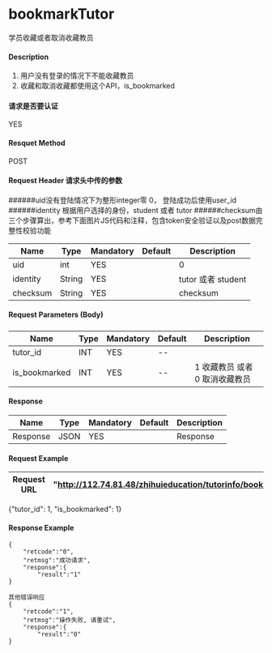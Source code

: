 # bookmarkTutor
学员收藏或者取消收藏教员

#### Description
1. 用户没有登录的情况下不能收藏教员
2. 收藏和取消收藏都使用这个API，is_bookmarked
 
#### 请求是否要认证
YES

#### Resquet Method
POST

#### Request Header 请求头中传的参数
######uid没有登陆情况下为整形integer零 0， 登陆成功后使用user_id
######identity 根据用户选择的身份，student 或者 tutor
######checksum由三个步骤算出，参考下面图片JS代码和注释，包含token安全验证以及post数据完整性校验功能

| Name | Type | Mandatory | Default | Description |
| -- | -- | -- | -- | -- |
| uid | int | YES |  | 0 |
| identity    | String | YES |  | tutor 或者 student|
| checksum    | String | YES |  | checksum|


#### Request Parameters (Body) 
#####
| Name | Type | Mandatory | Default | Description |
| -- | -- | -- | -- | -- |
| tutor_id | INT | YES | -- |  |
| is_bookmarked | INT | YES | -- | 1 收藏教员 或者 0 取消收藏教员 |

#### Response
| Name | Type | Mandatory | Default | Description |
| -- | -- | -- | -- | -- |
| Response | JSON | YES| | Response |


#### Request Example

|Request URL | "http://112.74.81.48/zhihuieducation/tutorinfo/bookmarkTutor" |
| --| -- |
{"tutor_id": 1, "is_bookmarked": 1}

#### Response Example

```
{
    "retcode":"0",
    "retmsg":"成功请求",
    "response":{
        "result":"1"
}

其他错误响应
{
    "retcode":"1",
    "retmsg":"操作失败, 请重试",
    "response":{
        "result":"0"
}
```






